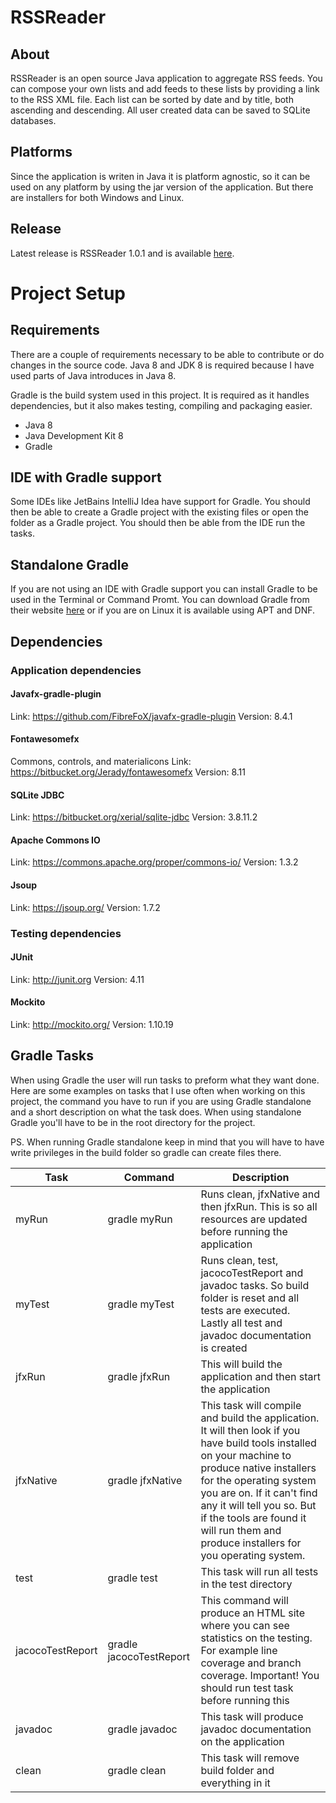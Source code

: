 # RSSReader
## About
RSSReader is an open source Java application to aggregate RSS feeds. You can compose your own lists and add feeds to these lists by providing a link to the RSS XML file. Each list can  be sorted by date and by title, both ascending and descending. All user created data can be saved to SQLite databases.

## Platforms
Since the application is writen in Java it is platform agnostic, so it can be used on any platform by using the jar version of the application. But there are installers for both Windows and Linux.

## Release
Latest release is RSSReader 1.0.1 and is available [here](https://github.com/1dv430/an222yp-project/releases/tag/v1.0.1).

# Project Setup
## Requirements
There are a couple of requirements necessary to be able to contribute or do changes in the source code. Java 8 and JDK 8 is required because I have used parts of Java introduces in Java 8.

Gradle is the build system used in this project. It is required as it handles dependencies, but it also makes testing, compiling and packaging easier.

* Java 8
* Java Development Kit 8
* Gradle

## IDE with Gradle support
Some IDEs like JetBains IntelliJ Idea have support for Gradle. You should then be able to create a Gradle project with the existing files or open the folder as a Gradle project. You should then be able from the IDE run the tasks.

## Standalone Gradle
If you are not using an IDE with Gradle support you can install Gradle to be used in the Terminal or Command Promt. You can download Gradle from their website [here](http://gradle.org/gradle-download/) or if you are on Linux it is available using APT and DNF.

## Dependencies
### Application dependencies
#### Javafx-gradle-plugin
Link: https://github.com/FibreFoX/javafx-gradle-plugin
Version: 8.4.1

#### Fontawesomefx
Commons, controls, and materialicons
Link: https://bitbucket.org/Jerady/fontawesomefx
Version: 8.11

#### SQLite JDBC
Link: https://bitbucket.org/xerial/sqlite-jdbc
Version: 3.8.11.2

#### Apache Commons IO
Link: https://commons.apache.org/proper/commons-io/
Version: 1.3.2

#### Jsoup
Link: https://jsoup.org/
Version: 1.7.2


### Testing dependencies
#### JUnit
Link: http://junit.org
Version: 4.11

#### Mockito
Link: http://mockito.org/
Version: 1.10.19

## Gradle Tasks
When using Gradle the user will run tasks to preform what they want done. Here are some examples on tasks that I use often when working on this project, the command you have to run if you are using Gradle standalone and a short description on what the task does. When using standalone Gradle you'll have to be in the root directory for the project.

PS. When running Gradle standalone keep in mind that you will have to have write privileges in the build folder so gradle can create files there.

|Task|Command|Description|
|----|----|----|
|myRun|gradle myRun|Runs clean, jfxNative and then jfxRun. This is so all resources are updated before running the application|
|myTest|gradle myTest|Runs clean, test, jacocoTestReport and javadoc tasks. So build folder is reset and all tests are executed. Lastly all test and javadoc documentation is created|
|jfxRun|gradle jfxRun|This will build the application and then start the application|
|jfxNative|gradle jfxNative|This task will compile and build the application. It will then look if you have build tools installed on your machine to produce native installers for the operating system you are on. If it can't find any it will tell you so. But if the tools are found it will run them and produce installers for you operating system.
|test|gradle test|This task will run all tests in the test directory|
|jacocoTestReport|gradle jacocoTestReport|This command will produce an HTML site where you can see statistics on the testing. For example line coverage and branch coverage. Important! You should run test task before running this|
|javadoc|gradle javadoc|This task will produce javadoc documentation on the application|
|clean|gradle clean|This task will remove build folder and everything in it|

